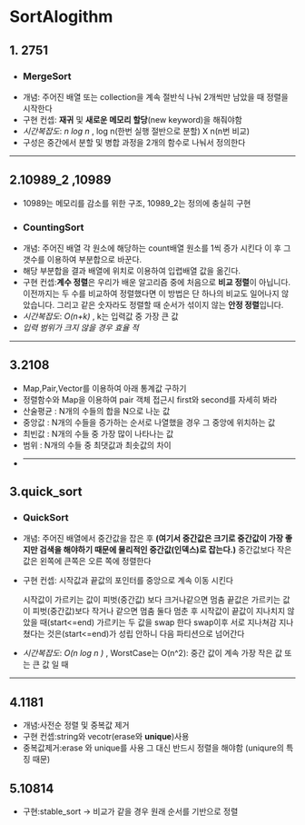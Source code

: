 #   SortAlogithm

##  1.  2751
- ### **MergeSort**
-   개념: 주어진 배열 또는 collection을 계속 절반식 나눠 2개씩만 남았을 때 정렬을 시작한다
-   구현 컨셉: **재귀** 및 **새로운 메모리 할당**(new keyword)을 해줘야함
-   *시간복잡도*: *n log n* ,  log n(한번 실행 절반으로 분할)  X n(n번 비교)
-   구성은 중간에서 분할 및 병합 과정을 2개의 함수로 나눠서 정의한다
___
## 2.10989_2 ,10989
- 10989는 메모리를 감소를 위한 구조, 10989_2는 정의에 충실히 구현
- ### **CountingSort**
-   개념: 주어진 배열 각 원소에 해당하는 count배열 원소를 1씩 증가 시킨다  이 후 그 갯수를 이용하여 부분합으로 바꾼다.
-   해당 부분합을 결과 배열에 위치로 이용하여 입렵배열 값을 옮긴다. 
-   구현 컨셉:**계수 정렬**은 우리가 배운 알고리즘 중에 처음으로 **비교 정렬**이 아닙니다. 이전까지는 두 수를 비교하여 정렬했다면 이 방법은 단 하나의 비교도 일어나지 않았습니다. 그리고 같은 숫자라도 정렬할 때 순서가 섞이지 않는 **안정 정렬**입니다.
-   *시간복잡도*: *O(n+k)* ,  k는 입력값 중 가장 큰 값
-   *입력 범위가 크지 않을 경우 효율 적* 
___
## 3.2108
-  Map,Pair,Vector를 이용하여 아래 통계값 구하기
-  정렬함수와 Map을 이용하여 pair 객체 접근시 first와 second를 자세히 봐라 
-  산술평균 : N개의 수들의 합을 N으로 나눈 값
-   중앙값 : N개의 수들을 증가하는 순서로 나열했을 경우 그 중앙에 위치하는 값
-   최빈값 : N개의 수들 중 가장 많이 나타나는 값
-   범위 : N개의 수들 중 최댓값과 최솟값의 차이
-   ___
## 3.quick_sort
- ### **QuickSort**
-   개념: 주어진 배열에서 중간값을 잡은 후 **(여기서 중간값은 크기로 중간값이 가장 좋지만 검색을 해야하기 때문에 물리적인 중간값(인덱스)로 잡는다.)** 중간값보다 작은 값은 왼쪽에 큰쪽은 오른 쪽에 정렬한다 

-   구현 컨셉: 시작값과 끝값의 포인터를 중앙으로 계속 이동 시킨다

    시작값이 가르키는 값이 피벗(중간값) 보다 크거나같으면 멈춤
    끝값은 가르키는 값이 피벗(중간값)보다 작거나 같으면 멈춤
    둘다 멈춘 후 시작값이 끝값이 지나치지 않았을 때(start<=end) 가르키는 두 값을 swap 한다
    swap이후 서로 지나쳐감
    지나쳤다는 것은(start<=end)가 성립 안하니 다음 파티션으로 넘어간다

-   *시간복잡도*: *O(n log n )* ,  WorstCase는 O(n^2): 중간 값이 계속 가장 작은 값 또는 큰 값 일 때
___
## 4.1181
-   개념:사전순 정렬 및 중복값 제거
-   구현 컨셉:string와 vecotr(erase와 **unique**)사용
-   중복값제거:erase 와 unique를 사용 그 대신 반드시 정렬을 해야함 (uniqure의 특징 때문) 

##  5.10814
-   구현:stable_sort -> 비교가 같을 경우 원래 순서를 기반으로 정렬 